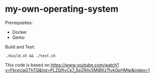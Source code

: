 # my-own-operating-system

Prerequisites:
- Docker
- Qemu

Build and Test:
```
./build.sh && ./test.sh
```

This code is based on https://www.youtube.com/watch?v=FkrpUaGThTQ&list=PLZQftyCk7_SeZRitx5MjBKzTtvk0pHMtp&index=1
